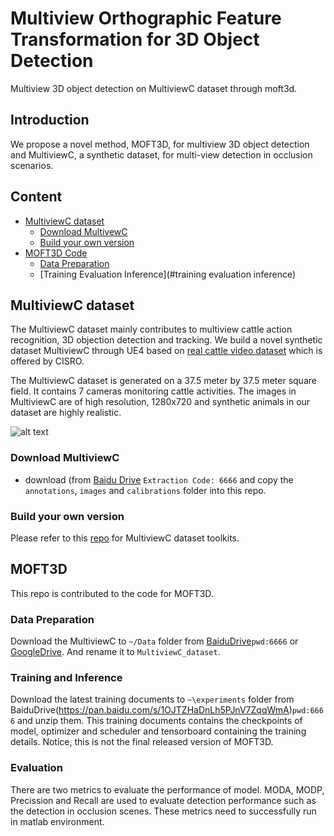 # Multiview Orthographic Feature Transformation for 3D Object Detection
 Multiview 3D object detection on MultiviewC dataset through moft3d.

## Introduction
We propose a novel method, MOFT3D, for multiview 3D object detection and MultiviewC, a synthetic dataset, for multi-view detection in occlusion scenarios.

## Content
- [MultiviewC dataset](#multiviewc-dataset)
  * [Download MultivewC](#download-multiviewC)
  * [Build your own version](#build-your-own-version)
- [MOFT3D Code](#mvdet-code)
  * [Data Preparation](#data-preparation)
  * [Training Evaluation Inference](#training evaluation inference)
## MultiviewC dataset
The MultiviewC dataset mainly contributes to multiview cattle action recognition, 3D objection detection and tracking. We build a novel synthetic dataset MultiviewC through UE4 based on [real cattle video dataset](https://cloudstor.aarnet.edu.au/plus/s/fouvWr9sE6TBueO) which is offered by CISRO.

The MultiviewC dataset is generated on a 37.5 meter by 37.5 meter square field. It contains 7 cameras monitoring cattle activities. The images in MultiviewC are of high resolution, 1280x720 and synthetic animals in our dataset are highly realistic. 

![alt text](https://github.com/Robert-Mar/MultiviewC/blob/main/github_material/MultiviewC.png "Visualization of MultiviewC")

### Download MultiviewC
- download (from [Baidu Drive](https://pan.baidu.com/s/1s67xf8eznms3eF6GfluYSg) `Extraction Code: 6666` and copy the `annotations`, `images` and `calibrations` folder into this repo. 
### Build your own version
Please refer to this [repo](https://github.com/Robert-Mar/MultiviewC) for MultiviewC dataset toolkits.

## MOFT3D
This repo is contributed to the code for MOFT3D.

### Data Preparation
Download the MultiviewC to `~/Data` folder from [BaiduDrive](https://pan.baidu.com/s/1s67xf8eznms3eF6GfluYSg)`pwd:6666` or [GoogleDrive](). And rename it to `MultiviewC_dataset`.

### Training and Inference
Download the latest training documents to `~\experiments` folder from BaiduDrive(https://pan.baidu.com/s/1OJTZHaDnLh5PJnV7ZqqWmA)`pwd:6666` and unzip them. This training documents contains the checkpoints of model, optimizer and scheduler and tensorboard containing the training details. Notice, this is not the final released version of MOFT3D.

### Evaluation
There are two metrics to evaluate the performance of model. MODA, MODP, Precission and Recall are used to evaluate detection performance such as the detection in occlusion scenes. These metrics need to successfully run in matlab environment. 

